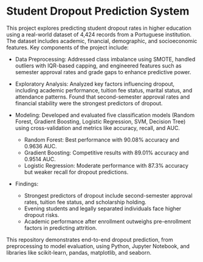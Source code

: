 # Student Dropout Prediction System
This project explores predicting student dropout rates in higher education using a real-world dataset of 4,424 records from a Portuguese institution. The dataset includes academic, financial, demographic, and socioeconomic features. Key components of the project include:

- Data Preprocessing: Addressed class imbalance using SMOTE, handled outliers with IQR-based capping, and engineered features such as semester approval rates and grade gaps to enhance predictive power.

- Exploratory Analysis: Analyzed key factors influencing dropout, including academic performance, tuition fee status, marital status, and attendance patterns. Found that second-semester approval rates and financial stability were the strongest predictors of dropout.

- Modeling: Developed and evaluated five classification models (Random Forest, Gradient Boosting, Logistic Regression, SVM, Decision Tree) using cross-validation and metrics like accuracy, recall, and AUC.
  - Random Forest: Best performance with 90.08% accuracy and 0.9636 AUC.
  - Gradient Boosting: Competitive results with 89.01% accuracy and 0.9514 AUC.
  - Logistic Regression: Moderate performance with 87.3% accuracy but weaker recall for dropout predictions.

- Findings:
  - Strongest predictors of dropout include second-semester approval rates, tuition fee status, and scholarship holding.
  - Evening students and legally separated individuals face higher dropout risks.
  - Academic performance after enrollment outweighs pre-enrollment factors in predicting attrition.
    
This repository demonstrates end-to-end dropout prediction, from preprocessing to model evaluation, using Python, Jupyter Notebook, and libraries like scikit-learn, pandas, matplotlib, and seaborn.
